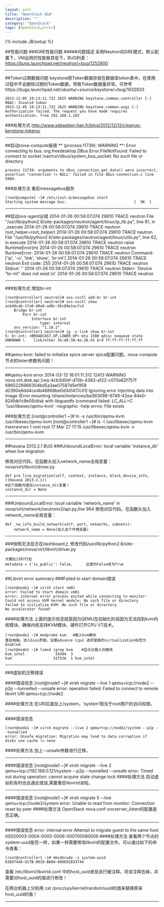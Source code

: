 ```yaml
---
layout: post
title: "OpenStack Q&A"
description: ""
category: "OpenStack"
tags: [OpenStack,error]
---
```

{% include JB/setup %}

##性能问题
###GRE性能问题
#####问题描述
采用Neutron的GRE模式，默认配置下，VM出网的性能极其低下，BUG列表：
https://bugs.launchpad.net/neutron/+bug/1252900

---

##Token过期数据问题
keystone把Token数据存放在数据库token表中，在使用过程中不会删除过期的Token数据，导致Token数据量异常。可参考https://bugs.launchpad.net/ubuntu/+source/keystone/+bug/1032633
	
	2013-12-05 19:13:11.732 2625 WARNING keystone.common.controller [-] RBAC: Invalid token
	2013-12-05 19:13:11.732 2625 WARNING keystone.common.wsgi [-] Authorization failed. The request you have made requires authentication. from 192.168.1.165

###处理方式
http://www.sebastien-han.fr/blog/2012/12/12/cleanup-keystone-tokens/

---


##启动nova-compute报错
	\** (process:11739): WARNING **: Error connecting to bus: org.freedesktop.DBus.Error.FileNotFound: Failed to connect to socket /var/run/dbus/system_bus_socket: No such file or directory

	process 11739: arguments to dbus_connection_get_data() were incorrect, assertion "connection != NULL" failed in file dbus-connection.c line 5804.

###处理方法
重启messagebus服务

	[root@compute1 ~]# /etc/init.d/messagebus start
	Starting system message bus:                               [  OK  ]

---

##启动ovs-agent出错
	2014-01-26 00:58:07.074 29610 TRACE neutron   File "/usr/lib/python2.6/site-packages/neutron/agent/linux/ip_lib.py", line 81, in _execute
	2014-01-26 00:58:07.074 29610 TRACE neutron     root_helper=root_helper)
	2014-01-26 00:58:07.074 29610 TRACE neutron   File "/usr/lib/python2.6/site-packages/neutron/agent/linux/utils.py", line 62, in execute
	2014-01-26 00:58:07.074 29610 TRACE neutron     raise RuntimeError(m)
	2014-01-26 00:58:07.074 29610 TRACE neutron RuntimeError:
	2014-01-26 00:58:07.074 29610 TRACE neutron Command: ['ip', '-o', 'link', 'show', 'br-int']
	2014-01-26 00:58:07.074 29610 TRACE neutron Exit code: 255
	2014-01-26 00:58:07.074 29610 TRACE neutron Stdout: ''
	2014-01-26 00:58:07.074 29610 TRACE neutron Stderr: 'Device "br-int" does not exist.\n'
	2014-01-26 00:58:07.074 29610 TRACE neutron

---

###处理方式
增加br-int

	[root@controller1 neutron]# ovs-vsctl add-br br-int
	[root@controller1 neutron]# ovs-vsctl show
	acb40cab-1fa0-48a0-a48c-56c89e1acfcd
    	Bridge br-int
        	Port br-int
            	Interface br-int
                	type: internal
    	ovs_version: "1.10.2"
	[root@controller1 neutron]# ip -o link show br-int
	5: br-int: <BROADCAST,UP,LOWER_UP> mtu 1500 qdisc noqueue state UNKNOWN \    link/ether 3e:d6:38:4e:28:43 brd ff:ff:ff:ff:ff:ff

---
##qemu-kvm: failed to initialize spice server
spice配置问题，nova-compute节点的listen参数有问题！

---

##qemu-kvm error
	2014-03-13 18:01:11.312 12413 WARNING nova.virt.disk.api [req-4cb3d0ef-d70b-4383-a122-c070a62f757f 6965226966304bd5a3ae07587d5ef958 d2390e6dd4ce4b48866be0d3d1417c01] Ignoring error injecting data into image (Error mounting /share/instances/be363098-6749-42ea-84e0-824fdb1c8e59/disk with libguestfs (command failed: LC_ALL=C '/usr/libexec/qemu-kvm' -nographic -help
	errno: File exists

###处理方式
	[root@controller1 ~]# ln -s /usr/bin/qemu-kvm /usr/libexec/qemu-kvm
	[root@controller1 ~]# ls -l /usr/libexec/qemu-kvm
	lrwxrwxrwx 1 root root 17 Mar 27 17:15 /usr/libexec/qemu-kvm -> /usr/bin/qemu-kvm

---
##havana 2013.2.1 BUG
###UnboundLocalError: local variable 'instance_dir' when live migration

修改对应代码，在函数头加入network_name全局变量：nova/virt/libvirt/driver.py

	def pre_live_migration(self, context, instance, block_device_info,((Havana 2013.2.1))
	#这个函数内增加instance_dir变量！
	instance_dir = None

---
###UnboundLocalError: local variable 'network_name' in nova/virt/network/neutronv2/api.py,line 964
修改对应代码，在函数头加入network_name全局变量：

	def _nw_info_build_network(self, port, networks, subnets):
    	network_name = None(加入这个环境变量)
---
###快照无法显示在dashboard上
修改代码/usr/lib/python2.6/site-packages/nova/virt/libvirt/driver.py

	大概在1307行处
	metadata = {'is_public': False,      这里的False改为True
---
##Libvirt error summary
###Failed to start domain错误
	
	[root@node1 ~]# virsh start vm01
	error: Failed to start domain vm01
	error: internal error process exited while connecting to monitor: Could not access KVM kernel module: No such file or directory
	failed to initialize KVM: No such file or directory
	No accelerator found!
####处理方法
上面的提示信息就是因为QEMU在初始化阶段因为无法找到kvm内核模块，确保内核支持KVM模块，硬件打开CPU VT技术。

	[root@node1 ~]# modprobe kvm   #载入kvm模块
	重启电脑，进入bios界面，设置advance（cpu）选项里面的virtualization标签为Enabled
	[root@node1 ~]# lsmod |grep kvm    #显示已载入的模块
	kvm_intel              54394  3
	kvm                   317536  1 kvm_intel

---
###虚拟机迁移错误	

####错误信息
	[root@node1 ~]# virsh migrate --live 1 qemu+tcp://node2 --p2p --tunnelled --unsafe 
	error: operation failed: Failed to connect to remote libvirt URI qemu+tcp://node2

####处理方法
在URI后面加上/system，‘system’相当于root用户的访问权限。

---
####错误信息

	[root@node1 ~]# virsh migrate --live 2 qemu+tcp://node2/system --p2p --tunnelled
	error: Unsafe migration: Migration may lead to data corruption if disks use cache != none

####处理方法
加上--unsafe参数进行迁移。

---
####错误信息
	[root@node1 ~]# virsh migrate --live 2 qemu+tcp://192.168.0.121/system --p2p --tunnelled --unsafe 
	error: Timed out during operation: cannot acquire state change lock 
####处理方法
启动虚拟机有时也会遇此错误,需要重启libvirtd进程。

---
####错误信息
	[root@node1 ~]# virsh migrate 5 --live qemu+tcp://node2/system
	error: Unable to read from monitor: Connection reset by peer
####处理方法
OpenStack nova.conf vncserver_listen的配置是否正确。

---
####错误信息
	error: internal error Attempt to migrate guest to the same host 00020003-0004-0005-0006-000700080009
####处理方法
查看两个节点的system-uuid是否一样，如果一样需要修改libvirt的配置文件。可以通过如下的命令查看：
	
	[root@controller1 ~]# dmidecode -s system-uuid
	63897446-817B-0010-B604-089E01B33744

查看 /etc/libvirt/libvirtd.conf 中的host_uuid发现该行被注释，将该注释去掉，并需要对host_uuid的值进行修改！

在两台机器上分别用 cat /proc/sys/kernel/random/uuid的值来替换原来host_uuid的值！

---